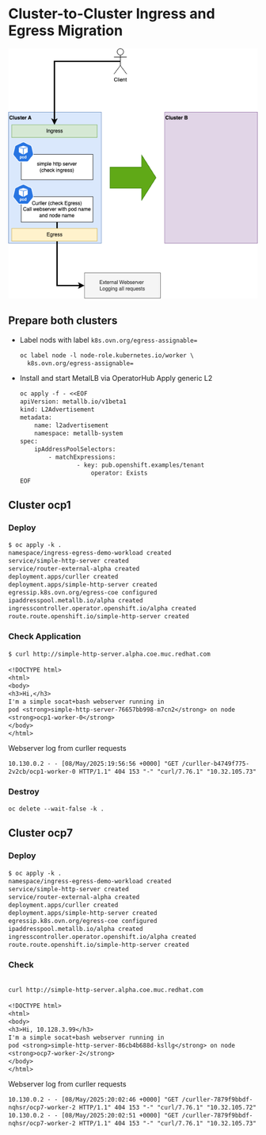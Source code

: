 # Cluster-to-Cluster Ingress and Egress Migration

![Image](overview.drawio.png)

## Prepare both clusters

* Label nods with label `k8s.ovn.org/egress-assignable=`
  ```
  oc label node -l node-role.kubernetes.io/worker \
    k8s.ovn.org/egress-assignable=
  ```
* Install and start MetalLB via OperatorHub
	Apply generic L2
	```
	oc apply -f - <<EOF
	apiVersion: metallb.io/v1beta1
	kind: L2Advertisement
	metadata:
		name: l2advertisement
		namespace: metallb-system
	spec:
		ipAddressPoolSelectors:
			- matchExpressions:
					- key: pub.openshift.examples/tenant
						operator: Exists
	EOF
	```

## Cluster ocp1

### Deploy

```shell 
$ oc apply -k .
namespace/ingress-egress-demo-workload created
service/simple-http-server created
service/router-external-alpha created
deployment.apps/curller created
deployment.apps/simple-http-server created
egressip.k8s.ovn.org/egress-coe configured
ipaddresspool.metallb.io/alpha created
ingresscontroller.operator.openshift.io/alpha created
route.route.openshift.io/simple-http-server created
```

### Check Application

```shell
$ curl http://simple-http-server.alpha.coe.muc.redhat.com

<!DOCTYPE html>
<html>
<body>
<h3>Hi,</h3>
I'm a simple socat+bash webserver running in
pod <strong>simple-http-server-76657bb998-m7cn2</strong> on node <strong>ocp1-worker-0</strong>
</body>
</html>
```

Webserver log from curller requests
```shell 
10.130.0.2 - - [08/May/2025:19:56:56 +0000] "GET /curller-b4749f775-2v2cb/ocp1-worker-0 HTTP/1.1" 404 153 "-" "curl/7.76.1" "10.32.105.73"
```


### Destroy

```shell
oc delete --wait-false -k .

```

## Cluster ocp7

### Deploy

```
$ oc apply -k .
namespace/ingress-egress-demo-workload created
service/simple-http-server created
service/router-external-alpha created
deployment.apps/curller created
deployment.apps/simple-http-server created
egressip.k8s.ovn.org/egress-coe configured
ipaddresspool.metallb.io/alpha created
ingresscontroller.operator.openshift.io/alpha created
route.route.openshift.io/simple-http-server created
```

### Check

```shell

curl http://simple-http-server.alpha.coe.muc.redhat.com

<!DOCTYPE html>
<html>
<body>
<h3>Hi, 10.128.3.99</h3>
I'm a simple socat+bash webserver running in
pod <strong>simple-http-server-86cb4b688d-ksllg</strong> on node <strong>ocp7-worker-2</strong>
</body>
</html>
```

Webserver log from curller requests
```shell
10.130.0.2 - - [08/May/2025:20:02:46 +0000] "GET /curller-7879f9bbdf-nqhsr/ocp7-worker-2 HTTP/1.1" 404 153 "-" "curl/7.76.1" "10.32.105.72"
10.130.0.2 - - [08/May/2025:20:02:51 +0000] "GET /curller-7879f9bbdf-nqhsr/ocp7-worker-2 HTTP/1.1" 404 153 "-" "curl/7.76.1" "10.32.105.73"
```

